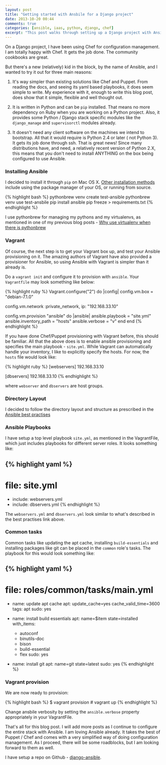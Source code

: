 ```yaml
---
layout: post
title: "Getting started with Ansbile for a Django project"
date: 2013-10-20 00:44
comments: true
categories: [ansible, iaas, python, django, chef]
excerpt: "This post walks through setting up a Django project with Ansible for provisioning and deployment."
---
```


On a Django project, I have been using Chef for configuration management. I am totally happy with Chef. It gets the job done. The community cookbooks are great.

But there's a new (relatively) kid in the block, by the name of Ansible, and I wanted to try it out for three main reasons:

1) It's way simpler than existing solutions like Chef and Puppet. From reading the docs, and seeing its yaml based playbooks, it does seem simple to write. My experience with it, enough to write this blog post, does show that it simple, flexible and well thought out.

2) It is written in Python and can be `pip` installed. That means no more dependency on Ruby when you are working on a Python project. Also, it provides some Python / Django stack specific modules like the `django_manage` and `supervisorctl` modules already.

3) It doesn't need any client software on the machines we intend to bootstrap. All that it would require is Python 2.4 or later ( not Python 3). It gets its job done through ssh. That is great news! Since many distributions have, and need, a relatively recent version of Python 2.X, this means that you don't need to install ANYTHING on the box being configured to use Ansible.

### Installing Ansible

I decided to install it through `pip` on Mac OS X. [Other installation methods](http://www.ansibleworks.com/docs/intro_installation.html) include using the package manager of your OS, or running from source.

{% highlight bash %}
pythonbrew venv create test-ansible
pythonbrew venv use test-ansbile
pip install ansible
pip freeze > requirements.txt
{% endhighlight %}

I use pythonbrew for managing my pythons and my virtualenvs, as mentioned in one of my previous blog posts - [Why use virtualenv when there is pythonbrew](/blog/2013/03/11/why-use-virtualenv-when-there-is-pythonbrew/)

### Vagrant

Of course, the next step is to get your Vagrant box up, and test your Ansible provisioning on it. The amazing authors of Vagrant have also provided a provisioner for Ansible, so using Ansible with Vagrant is simpler than it already is.

Do a `vagrant init` and configure it to provision with `ansible`. Your `Vagrantfile` may look something like below:

{% highlight ruby %}
Vagrant.configure("2") do |config|
  config.vm.box = "debian-7.1.0"

  config.vm.network :private_network, ip: "192.168.33.10"

  config.vm.provision "ansible" do |ansible|
    ansible.playbook = "site.yml"
    ansible.inventory_path = "hosts"
    ansible.verbose = "v"
  end
end
{% endhighlight %}

If you have done Chef/Puppet provisioning with Vagrant before, this should be familiar. All that the above does is to enable ansible provisioning and specifies the main playbook - `site.yml`. While Vagrant can automatically handle your inventory, I like to explicitly specify the hosts. For now, the `hosts` file would look like:

{% highlight ruby %}
[webservers]
192.168.33.10

[dbservers]
192.168.33.10
{% endhighlight %}

where `webserver` and `dbservers` are host groups.

### Directory Layout

I decided to follow the directory layout and structure as prescribed in the [Ansible best practises](http://www.ansibleworks.com/docs/playbooks_best_practices.html)

### Ansible Playbooks

I have setup a top level playbook `site.yml`, as mentioned in the VagrantFile, which just includes playbooks for different server roles. It looks something like:

{% highlight yaml %}
---
# file: site.yml
- include: webservers.yml
- include: dbservers.yml 
{% endhighlight %}

The `webservers.yml` and `dbservers.yml` look similar to what's described in the best practises link above.

### Common tasks

Common tasks like updating the apt cache, installing `build-essentials` and installing packages like git can be placed in the `common` role's tasks. The playbook for this would look something like:

{% highlight yaml %}
---
# file: roles/common/tasks/main.yml

- name: update apt cache
  apt: update_cache=yes cache_valid_time=3600
  tags: apt
  sudo: yes

- name: install build essentials
  apt: name=$item state=installed
  with_items:
    - autoconf
    - binutils-doc
    - bison
    - build-essential
    - flex
  sudo: yes

- name: install git
  apt: name=git state=latest
  sudo: yes
{% endhighlight %}

### Vagrant provision

We are now ready to provision:

{% highlight bash %}
$ vagrant provision   # vagrant up
{% endhighlight %}

Change ansbile verbosity by setting the `ansible.verbose` property appropriately in your VagrantFile.

That's all for this blog post. I will add more posts as I continue to configure the entire stack with Ansible. I am loving Ansible already. It takes the best of Puppet / Chef and comes with a very simplified way of doing configuration management. As I proceed, there will be some roadblocks, but I am looking forward to them as well.

I have setup a repo on Github - [django-ansible](https://github.com/manojlds/django-ansible).